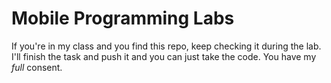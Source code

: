 # Mobile Programming Labs

If you're in my class and you find this repo, keep checking it during the lab. I'll finish the task and push it and you can just take the code. You have my _full_ consent.
